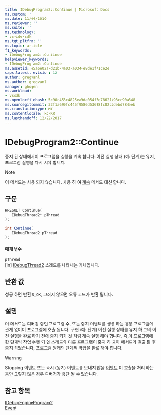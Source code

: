 ```yaml
---
title: IDebugProgram2::Continue | Microsoft Docs
ms.custom: ''
ms.date: 11/04/2016
ms.reviewer: ''
ms.suite: ''
ms.technology:
- vs-ide-sdk
ms.tgt_pltfrm: ''
ms.topic: article
f1_keywords:
- IDebugProgram2::Continue
helpviewer_keywords:
- IDebugProgram2::Continue
ms.assetid: e5a6e02a-d21b-4a03-a034-e8de1f71ce2e
caps.latest.revision: 12
author: gregvanl
ms.author: gregvanl
manager: ghogen
ms.workload:
- vssdk
ms.openlocfilehash: 5c90c456c4825ea9da054f7e78621493cc90a648
ms.sourcegitcommit: 32f1a690fc445f9586d53698fc82c7debd784eeb
ms.translationtype: MT
ms.contentlocale: ko-KR
ms.lasthandoff: 12/22/2017
---
```

# <a name="idebugprogram2continue"></a>IDebugProgram2::Continue
중지 된 상태에서이 프로그램을 실행을 계속 합니다. 이전 실행 상태 (예: 단계)는 유지, 프로그램 실행을 다시 시작 합니다.  
  
> [!NOTE]
>  이 메서드는 사용 되지 않습니다. 사용 하 여 [계속](../../../extensibility/debugger/reference/idebugprocess3-continue.md) 메서드 대신 합니다.  
  
## <a name="syntax"></a>구문  
  
```cpp  
HRESULT Continue(   
   IDebugThread2* pThread  
);  
```  
  
```csharp  
int Continue(   
   IDebugThread2 pThread  
);  
```  
  
#### <a name="parameters"></a>매개 변수  
 `pThread`  
 [in] [IDebugThread2](../../../extensibility/debugger/reference/idebugthread2.md) 스레드를 나타내는 개체입니다.  
  
## <a name="return-value"></a>반환 값  
 성공 하면 반환 `S_OK`, 그러지 않으면 오류 코드가 반환 됩니다.  
  
## <a name="remarks"></a>설명  
 이 메서드는 디버깅 중인 프로그램 수, 또는 중지 이벤트를 생성 하는 응용 프로그램에 관계 없이이 프로그램에 호출 됩니다. 구현 (예: 단계) 이전 실행 상태를 유지 하 고의 이전 실행을 완료 하기 전에 중지 되지 것 처럼 계속 실행 해야 합니다. 즉,이 프로그램에 한 단계씩 작업 수행 되 던 스레드와 다른 프로그램이 중지 하 고이 메서드가 호출 된 후 중지 되었습니다, 프로그램 원래의 단계씩 작업을 완료 해야 합니다.  
  
> [!WARNING]
>  Stopping 이벤트 또는 즉시 (동기) 이벤트를 보내지 않음 [이벤트](../../../extensibility/debugger/reference/idebugeventcallback2-event.md) 이 호출을 처리 하는 동안 그렇지 않은 경우 디버거가 중단 될 수 있습니다.  
  
## <a name="see-also"></a>참고 항목  
 [IDebugEngineProgram2](../../../extensibility/debugger/reference/idebugengineprogram2.md)   
 [Event](../../../extensibility/debugger/reference/idebugeventcallback2-event.md)